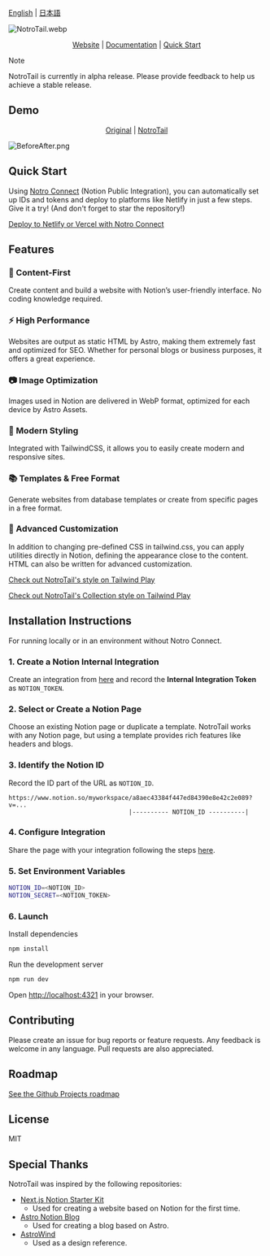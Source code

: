 <p>
<a href="README.ja.md">English</a>
 | 
<a href="./README.ja.md">日本語</a>
<!-- |
<a href="./README.zh.md">中文</a>
 |
<a href="./README.ko.md">한국어</a>-->
</p>

![NotroTail.webp](docs%2Fpublic%2FNotroTail.webp)

<p align="center">
<a href="https://notrotail.mosugi.com">Website</a>
 | 
<a href="https://notrotail.mosugi.com/doc">Documentation</a>
 | 
<a href="https://notro.mosugi.com">Quick Start</a>
</p>

> [!NOTE]
> NotroTail is currently in alpha release. Please provide feedback to help us achieve a stable release.

## Demo

<p align="center">
<a href="https://mosugeek.notion.site/NotroTail-f3d908099c714fbfa6c4d792d1b6d3f2">Original</a>
 | 
<a href="https://notrotail.mosugi.com">NotroTail</a>
</p>

![BeforeAfter.png](docs%2Fpublic%2FBeforeAfter.png)

## Quick Start

Using [Notro Connect](https://notro.mosugi.com/) (Notion Public Integration), you can automatically set up IDs and tokens and deploy to platforms like Netlify in just a few steps. Give it a try! (And don't forget to star the repository!)

[Deploy to Netlify or Vercel with Notro Connect](https://notro.mosugi.com/)

## Features

### 🚀 Content-First

Create content and build a website with Notion’s user-friendly interface. No coding knowledge required.

### ⚡️ High Performance

Websites are output as static HTML by Astro, making them extremely fast and optimized for SEO. Whether for personal blogs or business purposes, it offers a great experience.

### 📷 Image Optimization

Images used in Notion are delivered in WebP format, optimized for each device by Astro Assets.

### 🎨 Modern Styling

Integrated with TailwindCSS, it allows you to easily create modern and responsive sites.

### 📚 Templates & Free Format

Generate websites from database templates or create from specific pages in a free format.

### 🔧 Advanced Customization

In addition to changing pre-defined CSS in tailwind.css, you can apply utilities directly in Notion, defining the appearance close to the content. HTML can also be written for advanced customization.

[Check out NotroTail's style on Tailwind Play](https://play.tailwindcss.com/RY0CPlb2r9)

[Check out NotroTail's Collection style on Tailwind Play](https://play.tailwindcss.com/eac1s7OY4c)

## Installation Instructions

For running locally or in an environment without Notro Connect.

### 1. Create a Notion Internal Integration

Create an integration from [here](https://developers.notion.com/docs/create-a-notion-integration##step-1-create-an-integration) and record the **Internal Integration Token** as `NOTION_TOKEN`.

### 2. Select or Create a Notion Page

Choose an existing Notion page or duplicate a template. NotroTail works with any Notion page, but using a template provides rich features like headers and blogs.

### 3. Identify the Notion ID

Record the ID part of the URL as `NOTION_ID`.

```plaintext
https://www.notion.so/myworkspace/a8aec43384f447ed84390e8e42c2e089?v=...
                                 |---------- NOTION_ID ----------|
```

### 4. Configure Integration

Share the page with your integration following the steps [here](https://developers.notion.com/docs/create-a-notion-integration##step-2-share-a-database-with-your-integration).

### 5. Set Environment Variables

```bash
NOTION_ID=<NOTION_ID>
NOTION_SECRET=<NOTION_TOKEN>
```

### 6. Launch

Install dependencies

```bash
npm install
```

Run the development server

```bash
npm run dev
```

Open [http://localhost:4321](http://localhost:4321/) in your browser.

## Contributing

Please create an issue for bug reports or feature requests. Any feedback is welcome in any language. Pull requests are also appreciated.

## Roadmap

[See the Github Projects roadmap](https://github.com/users/mosugi/projects/4)

## License

MIT

## Special Thanks

NotroTail was inspired by the following repositories:

- [Next.js Notion Starter Kit](https://github.com/transitive-bullshit/nextjs-notion-starter-kit)
    - Used for creating a website based on Notion for the first time.
- [Astro Notion Blog](https://github.com/otoyo/astro-notion-blog)
    - Used for creating a blog based on Astro.
- [AstroWind](https://github.com/onwidget/astrowind)
    - Used as a design reference.
